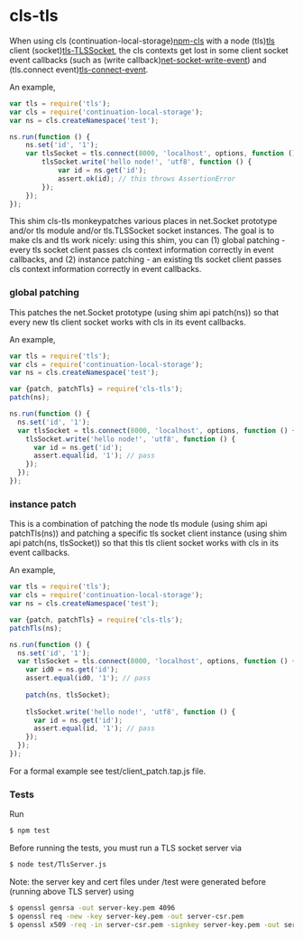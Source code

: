 # cls-tls


When using cls (continuation-local-storage)[npm-cls] with a node (tls)[tls] client (socket)[tls-TLSSocket], 
the cls contexts get lost in some client socket event callbacks (such as (write callback)[net-socket-write-event]) 
and (tls.connect event)[tls-connect-event].

An example,

```js
var tls = require('tls');
var cls = require('continuation-local-storage');
var ns = cls.createNamespace('test');

ns.run(function () {
    ns.set('id', '1');
    var tlsSocket = tls.connect(8000, 'localhost', options, function () {
        tlsSocket.write('hello node!', 'utf8', function () {
            var id = ns.get('id');
            assert.ok(id); // this throws AssertionError
        });
    });
});
```

This shim cls-tls monkeypatches various places in net.Socket prototype and/or tls module and/or tls.TLSSocket socket 
instances. The goal is to make cls and tls work nicely: using this shim, you can (1) global patching - every tls socket 
client passes cls context information correctly in event callbacks, and (2) instance patching - an existing tls socket 
client passes cls context information correctly in event callbacks.

### global patching
This patches the net.Socket prototype (using shim api patch(ns)) so that every new tls client socket works with cls in 
its event callbacks.

An example,

```js
var tls = require('tls');
var cls = require('continuation-local-storage');
var ns = cls.createNamespace('test');

var {patch, patchTls} = require('cls-tls');
patch(ns);

ns.run(function () {
  ns.set('id', '1');
  var tlsSocket = tls.connect(8000, 'localhost', options, function () {
    tlsSocket.write('hello node!', 'utf8', function () {
      var id = ns.get('id');
      assert.equal(id, '1'); // pass
    });
  });
});
```

### instance patch
This is a combination of patching the node tls module (using shim api patchTls(ns)) and patching a specific tls socket 
client instance (using shim api patch(ns, tlsSocket)) so that this tls client socket works with cls in 
its event callbacks.

An example,

```js
var tls = require('tls');
var cls = require('continuation-local-storage');
var ns = cls.createNamespace('test');

var {patch, patchTls} = require('cls-tls');
patchTls(ns);

ns.run(function () {
  ns.set('id', '1');
  var tlsSocket = tls.connect(8000, 'localhost', options, function () {
    var id0 = ns.get('id');
    assert.equal(id0, '1'); // pass
    
    patch(ns, tlsSocket);
    
    tlsSocket.write('hello node!', 'utf8', function () {
      var id = ns.get('id');
      assert.equal(id, '1'); // pass
    });
  });
});
```

For a formal example see test/client_patch.tap.js file.

### Tests

Run
```sh
$ npm test
```

Before running the tests, you must run a TLS socket server via
```sh
$ node test/TlsServer.js
```

Note: the server key and cert files under /test were generated before (running above TLS server) using
```sh
$ openssl genrsa -out server-key.pem 4096
$ openssl req -new -key server-key.pem -out server-csr.pem
$ openssl x509 -req -in server-csr.pem -signkey server-key.pem -out server-cert.pem
```

[npm-cls]: https://www.npmjs.com/package/continuation-local-storage
[tls]: https://nodejs.org/api/tls.html
[tls-TLSSocket]: https://nodejs.org/api/tls.html#tls_class_tls_tlssocket
[net-socket-write-event]: https://nodejs.org/api/net.html#net_socket_write_data_encoding_callback
[tls-connect-event]: https://nodejs.org/api/tls.html#tls_tls_connect_options_callback